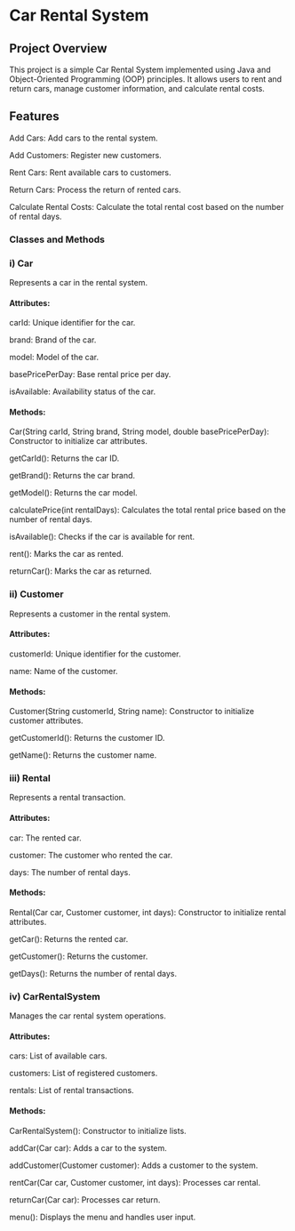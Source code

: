 # Car Rental System

## Project Overview

This project is a simple Car Rental System implemented using Java and Object-Oriented Programming (OOP) principles. It allows users to rent and return cars, manage customer information, and calculate rental costs.

## Features

Add Cars: Add cars to the rental system.

Add Customers: Register new customers.

Rent Cars: Rent available cars to customers.

Return Cars: Process the return of rented cars.

Calculate Rental Costs: Calculate the total rental cost based on the number of rental days.


### Classes and Methods

### i) Car

Represents a car in the rental system.

#### Attributes:

carId: Unique identifier for the car.

brand: Brand of the car.

model: Model of the car.

basePricePerDay: Base rental price per day.

isAvailable: Availability status of the car.



#### Methods:

Car(String carId, String brand, String model, double basePricePerDay): Constructor to initialize car attributes.

getCarId(): Returns the car ID.

getBrand(): Returns the car brand.

getModel(): Returns the car model.

calculatePrice(int rentalDays): Calculates the total rental price based on the number of rental days.

isAvailable(): Checks if the car is available for rent.

rent(): Marks the car as rented.

returnCar(): Marks the car as returned.


### ii) Customer

Represents a customer in the rental system.

#### Attributes:

customerId: Unique identifier for the customer.

name: Name of the customer.


#### Methods:

Customer(String customerId, String name): Constructor to initialize customer attributes.

getCustomerId(): Returns the customer ID.

getName(): Returns the customer name.


### iii) Rental

Represents a rental transaction.

#### Attributes:

car: The rented car.

customer: The customer who rented the car.

days: The number of rental days.


#### Methods:

Rental(Car car, Customer customer, int days): Constructor to initialize rental attributes.

getCar(): Returns the rented car.

getCustomer(): Returns the customer.

getDays(): Returns the number of rental days.


### iv) CarRentalSystem

Manages the car rental system operations.

#### Attributes:

cars: List of available cars.

customers: List of registered customers.

rentals: List of rental transactions.


#### Methods:

CarRentalSystem(): Constructor to initialize lists.

addCar(Car car): Adds a car to the system.

addCustomer(Customer customer): Adds a customer to the system.

rentCar(Car car, Customer customer, int days): Processes car rental.

returnCar(Car car): Processes car return.

menu(): Displays the menu and handles user input.
